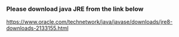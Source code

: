 ### Please download java JRE from the link below

https://www.oracle.com/technetwork/java/javase/downloads/jre8-downloads-2133155.html
